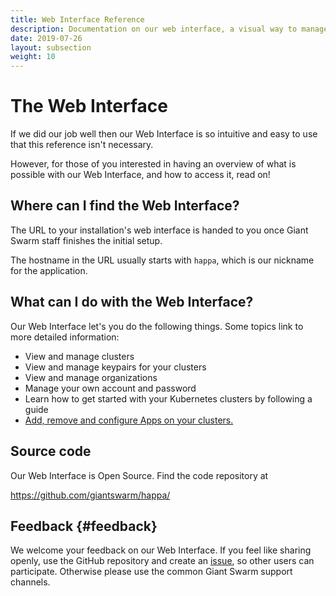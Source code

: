 ```yaml
---
title: Web Interface Reference
description: Documentation on our web interface, a visual way to manage clusters, create key pairs and more.
date: 2019-07-26
layout: subsection
weight: 10
---
```


# The Web Interface

If we did our job well then our Web Interface is so intuitive and
easy to use that this reference isn't necessary.

However, for those of you interested in having an overview of what is possible
with our Web Interface, and how to access it, read on!

## Where can I find the Web Interface?

The URL to your installation's web interface is handed to you once Giant Swarm
staff finishes the initial setup.

The hostname in the URL usually starts with `happa`, which is our nickname for
the application.

## What can I do with the Web Interface?

Our Web Interface let's you do the following things. Some topics link to more
detailed information:

- View and manage clusters
- View and manage keypairs for your clusters
- View and manage organizations
- Manage your own account and password
- Learn how to get started with your Kubernetes clusters by following a guide
- [Add, remove and configure Apps on your clusters.](app-platform/)

## Source code

Our Web Interface is Open Source. Find the code repository at

https://github.com/giantswarm/happa/

## Feedback {#feedback}

We welcome your feedback on our Web Interface. If you feel like sharing openly, use the GitHub repository and create an [issue](https://github.com/giantswarm/happa/issues), so other users can participate. Otherwise please use the common Giant Swarm support channels.
